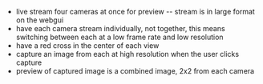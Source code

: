 - live stream four cameras at once for preview
    -- stream is in large format on the webgui
- have each camera stream individually, not together, this means switching between each at a low frame rate and low resolution
- have a red cross in the center of each view
- capture an image from each at high resolution when the user clicks capture
- preview of captured image is a combined image, 2x2 from each camera